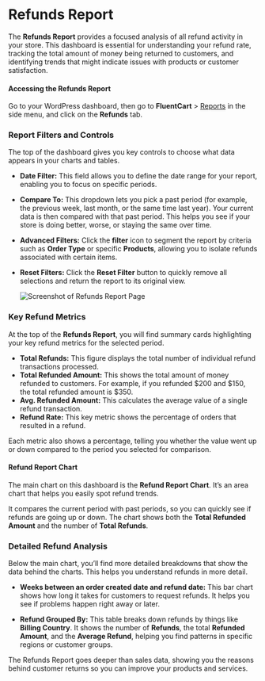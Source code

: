 # Refunds Report

The **Refunds Report** provides a focused analysis of all refund activity in your store. This dashboard is essential for understanding your refund rate, tracking the total amount of money being returned to customers, and identifying trends that might indicate issues with products or customer satisfaction.

#### Accessing the Refunds Report

Go to your WordPress dashboard, then go to **FluentCart** > [Reports](/guide/reporting-analytics/reports-dashboard-overview.md) in the side menu, and click on the **Refunds** tab.

### Report Filters and Controls

The top of the dashboard gives you key controls to choose what data appears in your charts and tables.

* **Date Filter:** This field allows you to define the date range for your report, enabling you to focus on specific periods.
* **Compare To:** This dropdown lets you pick a past period (for example, the previous week, last month, or the same time last year). Your current data is then compared with that past period. This helps you see if your store is doing better, worse, or staying the same over time.
* **Advanced Filters:** Click the **filter** icon to segment the report by criteria such as **Order Type** or specific **Products**, allowing you to isolate refunds associated with certain items.
* **Reset Filters:** Click the **Reset Filter** button to quickly remove all selections and return the report to its original view.

   ![Screenshot of Refunds Report Page](/images/reporting-analytics/refunds/refunds-report.png)

### Key Refund Metrics

At the top of the **Refunds Report**, you will find summary cards highlighting your key refund metrics for the selected period.

* **Total Refunds:** This figure displays the total number of individual refund transactions processed.
* **Total Refunded Amount:** This shows the total amount of money refunded to customers. For example, if you refunded $200 and $150, the total refunded amount is $350.
* **Avg. Refunded Amount:** This calculates the average value of a single refund transaction.
* **Refund Rate:** This key metric shows the percentage of orders that resulted in a refund.

Each metric also shows a percentage, telling you whether the value went up or down compared to the period you selected for comparison.

#### Refund Report Chart

The main chart on this dashboard is the **Refund Report Chart**. It’s an area chart that helps you easily spot refund trends.

It compares the current period with past periods, so you can quickly see if refunds are going up or down. The chart shows both the **Total Refunded Amount** and the number of **Total Refunds**.

### Detailed Refund Analysis

Below the main chart, you’ll find more detailed breakdowns that show the data behind the charts. This helps you understand refunds in more detail.

* **Weeks between an order created date and refund date:** This bar chart shows how long it takes for customers to request refunds. It helps you see if problems happen right away or later.

* **Refund Grouped By:** This table breaks down refunds by things like **Billing Country**. It shows the number of **Refunds**, the total **Refunded Amount**, and the **Average Refund**, helping you find patterns in specific regions or customer groups.

The Refunds Report goes deeper than sales data, showing you the reasons behind customer returns so you can improve your products and services.